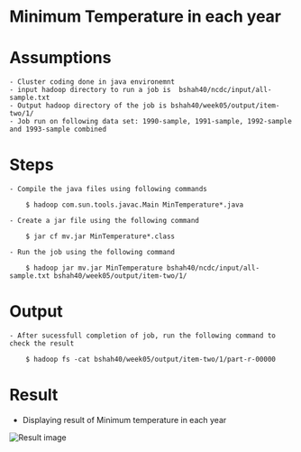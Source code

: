 # Minimum Temperature in each year

# Assumptions

    - Cluster coding done in java environemnt
    - input hadoop directory to run a job is  bshah40/ncdc/input/all-sample.txt
    - Output hadoop directory of the job is bshah40/week05/output/item-two/1/
    - Job run on following data set: 1990-sample, 1991-sample, 1992-sample and 1993-sample combined
    
# Steps

    - Compile the java files using following commands
    
        $ hadoop com.sun.tools.javac.Main MinTemperature*.java
    
    - Create a jar file using the following command
    
        $ jar cf mv.jar MinTemperature*.class
    
    - Run the job using the following command
    
        $ hadoop jar mv.jar MinTemperature bshah40/ncdc/input/all-sample.txt bshah40/week05/output/item-two/1/

# Output

    - After sucessfull completion of job, run the following command to check the result
    
        $ hadoop fs -cat bshah40/week05/output/item-two/1/part-r-00000
        
# Result

- Displaying result of Minimum temperature in each year

![Result image](https://github.com/illinoistech-itm/bshah40/blob/master/ITMD-521/Week-05/item-two_new/1.png)
